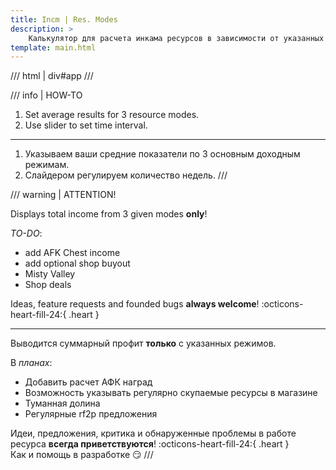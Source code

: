 ```yaml
---
title: Incm | Res. Modes
description: >
    Калькулятор для расчета инкама ресурсов в зависимости от указанных данных.
template: main.html
---
```


/// html | div#app
///

/// info | HOW-TO

1. Set average results for 3 resource modes.
2. Use slider to set time interval.

***

1. Указываем ваши средние показатели по 3 основным доходным режимам.
2. Слайдером регулируем количество недель.
///

/// warning | ATTENTION!

Displays total income from 3 given modes **only**!

_TO-DO_:

- add AFK Chest income
- add optional shop buyout
- Misty Valley
- Shop deals

Ideas, feature requests and founded bugs **always welcome**!
:octicons-heart-fill-24:{ .heart }  

***

Выводится суммарный профит **только** с указанных режимов.

В _планах_:

- Добавить расчет АФК наград
- Возможность указывать регулярно скупаемые ресурсы в магазине
- Туманная долина
- Регулярные rf2p предложения

Идеи, предложения, критика и обнаруженные проблемы в работе ресурса **всегда приветствуются**!
:octicons-heart-fill-24:{ .heart }  
Как и помощь в разработке 😏
///
